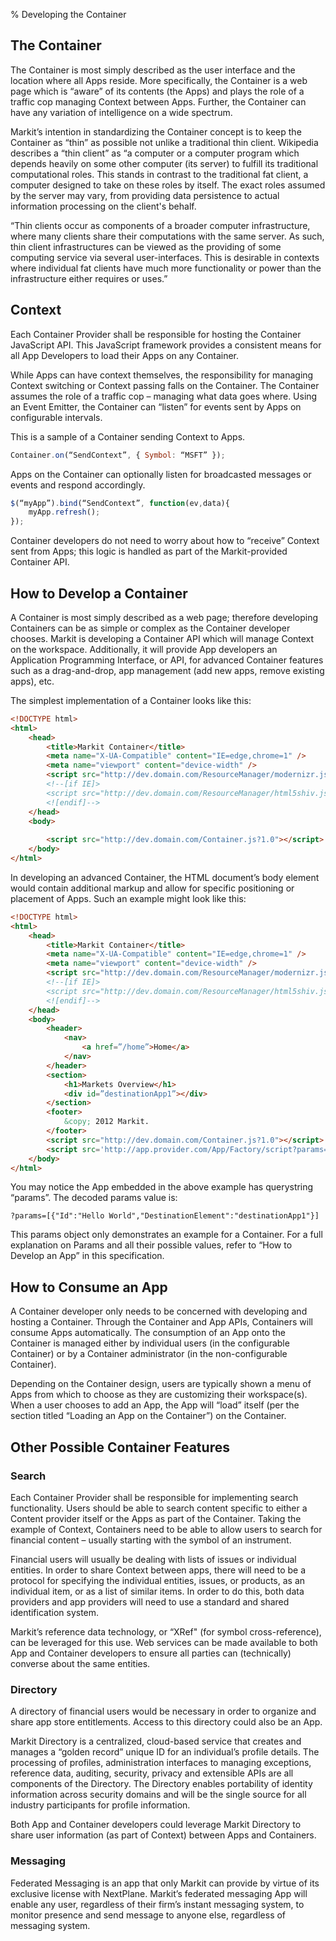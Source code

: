 % Developing the Container

## The Container

The Container is most simply described as the user interface and the location where all Apps reside. More specifically, the Container is a web page which is “aware” of its contents (the Apps) and plays the role of a traffic cop managing Context between Apps. Further, the Container can have any variation of intelligence on a wide spectrum. 

Markit’s intention in standardizing the Container concept is to keep the Container as “thin” as possible not unlike a traditional thin client. Wikipedia describes a “thin client” as “a computer or a computer program which depends heavily on some other computer (its server) to fulfill its traditional computational roles. This stands in contrast to the traditional fat client, a computer designed to take on these roles by itself. The exact roles assumed by the server may vary, from providing data persistence to actual information processing on the client's behalf.

“Thin clients occur as components of a broader computer infrastructure, where many clients share their computations with the same server. As such, thin client infrastructures can be viewed as the providing of some computing service via several user-interfaces. This is desirable in contexts where individual fat clients have much more functionality or power than the infrastructure either requires or uses.”

## Context

Each Container Provider shall be responsible for hosting the Container JavaScript API. This JavaScript framework provides a consistent means for all App Developers to load their Apps on any Container.

While Apps can have context themselves, the responsibility for managing Context switching or Context passing falls on the Container. The Container assumes the role of a traffic cop – managing what data goes where. Using an Event Emitter, the Container can “listen” for events sent by Apps on configurable intervals.

This is a sample of a Container sending Context to Apps. 

```javascript
Container.on(“SendContext”, { Symbol: “MSFT” });
```

Apps on the Container can optionally listen for broadcasted messages or events and respond accordingly.

```javascript
$(“myApp”).bind(“SendContext”, function(ev,data){
	myApp.refresh();
});
```

Container developers do not need to worry about how to “receive” Context sent from Apps; this logic is handled as part of the Markit-provided Container API.

## How to Develop a Container

A Container is most simply described as a web page; therefore developing Containers can be as simple or complex as the Container developer chooses. Markit is developing a Container API which will manage Context on the workspace. Additionally, it will provide App developers an Application Programming Interface, or API, for advanced Container features such as a drag-and-drop, app management (add new apps, remove existing apps), etc.

The simplest implementation of a Container looks like this:

```html
<!DOCTYPE html>
<html>
	<head>
		<title>Markit Container</title>
		<meta name="X-UA-Compatible" content="IE=edge,chrome=1" />
		<meta name="viewport" content="device-width" />
		<script src="http://dev.domain.com/ResourceManager/modernizr.js"></script>
		<!--[if IE]>
		<script src="http://dev.domain.com/ResourceManager/html5shiv.js"></script>
		<![endif]-->
	</head>
	<body>
		
		<script src="http://dev.domain.com/Container.js?1.0"></script>
	</body>
</html>
```

In developing an advanced Container, the HTML document’s body element would contain additional markup and allow for specific positioning or placement of Apps. Such an example might look like this:

```html
<!DOCTYPE html>
<html>
	<head>
		<title>Markit Container</title>
		<meta name="X-UA-Compatible" content="IE=edge,chrome=1" />
		<meta name="viewport" content="device-width" />
		<script src="http://dev.domain.com/ResourceManager/modernizr.js"></script>
		<!--[if IE]>
		<script src="http://dev.domain.com/ResourceManager/html5shiv.js"></script>
		<![endif]-->
	</head>
	<body>
		<header>
			<nav>
				<a href=”/home”>Home</a>
			</nav>
		</header>
		<section>
			<h1>Markets Overview</h1>
			<div id=”destinationApp1”></div>
		</section>
		<footer>
			&copy; 2012 Markit.
		</footer>
		<script src="http://dev.domain.com/Container.js?1.0"></script>
		<script src='http://app.provider.com/App/Factory/script?params=%5B%7B%22Id%22%3A%22Hello%20World%22%2C%22DestinationElement%22%3A%22destinationApp1%22%7D%5D'></script>
	</body>
</html>
```

You may notice the App embedded in the above example has querystring “params”. The decoded params value is:

`
?params=[{"Id":"Hello World","DestinationElement":"destinationApp1"}]
`

This params object only demonstrates an example for a Container. For a full explanation on Params and all their possible values, refer to “How to Develop an App” in this specification.

## How to Consume an App

A Container developer only needs to be concerned with developing and hosting a Container. Through the Container and App APIs, Containers will consume Apps automatically. The consumption of an App onto the Container is managed either by individual users (in the configurable Container) or by a Container administrator (in the non-configurable Container). 

Depending on the Container design, users are typically shown a menu of Apps from which to choose as they are customizing their workspace(s). When a user chooses to add an App, the App will “load” itself (per the section titled “Loading an App on the Container”) on the Container. 

## Other Possible Container Features

### Search

Each Container Provider shall be responsible for implementing search functionality. Users should be able to search content specific to either a Content provider itself or the Apps as part of the Container. Taking the example of Context, Containers need to be able to allow users to search for financial content – usually starting with the symbol of an instrument.

Financial users will usually be dealing with lists of issues or individual entities. In order to share Context between apps, there will need to be a protocol for specifying the individual entities, issues, or products, as an individual item, or as a list of similar items. In order to do this, both data providers and app providers will need to use a standard and shared identification system. 

Markit’s reference data technology, or “XRef" (for symbol cross-reference), can be leveraged for this use. Web services can be made available to both App and Container developers to ensure all parties can (technically) converse about the same entities.

### Directory

A directory of financial users would be necessary in order to organize and share app store entitlements. Access to this directory could also be an App. 

Markit Directory is a centralized, cloud-based service that creates and manages a “golden record” unique ID for an individual’s profile details. The processing of profiles, administration interfaces to managing exceptions, reference data, auditing, security, privacy and extensible APIs are all components of the Directory. The Directory enables portability of identity information across security domains and will be the single source for all industry participants for profile information.

Both App and Container developers could leverage Markit Directory to share user information (as part of Context) between Apps and Containers.

### Messaging

Federated Messaging is an app that only Markit can provide by virtue of its exclusive license with NextPlane. Markit’s federated messaging App will enable any user, regardless of their firm’s instant messaging system, to monitor presence and send message to anyone else, regardless of messaging system.

